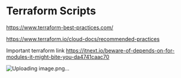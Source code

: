 # Terraform Scripts

https://www.terraform-best-practices.com/

https://www.terraform.io/cloud-docs/recommended-practices


Important terraform link
https://itnext.io/beware-of-depends-on-for-modules-it-might-bite-you-da4741caac70

![Uploading image.png…]()
